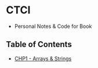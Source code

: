 # CTCI
- Personal Notes & Code for Book
## Table of Contents
- [CHP1 - Arrays & Strings](https://github.com/justinfchin/CTCInterview/chp1)

